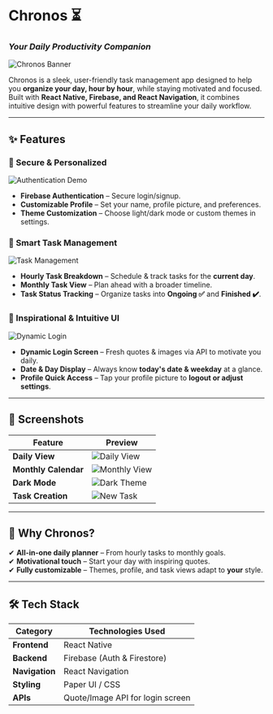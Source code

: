 # Chronos ⏳  
### *Your Daily Productivity Companion*  

![Chronos Banner](https://github.com/yourusername/your-repo/raw/main/assets/images/showcase-photos/banner.png)  

Chronos is a sleek, user-friendly task management app designed to help you **organize your day, hour by hour**, while staying motivated and focused. Built with **React Native, Firebase, and React Navigation**, it combines intuitive design with powerful features to streamline your daily workflow.  

---

## ✨ Features  

### 🔐 Secure & Personalized  
![Authentication Demo](https://github.com/yourusername/your-repo/raw/main/assets/images/showcase-photos/auth-flow.gif)  
- **Firebase Authentication** – Secure login/signup.  
- **Customizable Profile** – Set your name, profile picture, and preferences.  
- **Theme Customization** – Choose light/dark mode or custom themes in settings.  

### 📅 Smart Task Management  
![Task Management](https://github.com/yourusername/your-repo/raw/main/assets/images/showcase-photos/task-management.png)  
- **Hourly Task Breakdown** – Schedule & track tasks for the **current day**.  
- **Monthly Task View** – Plan ahead with a broader timeline.  
- **Task Status Tracking** – Organize tasks into **Ongoing ✅** and **Finished ✔️**.  

### 🎨 Inspirational & Intuitive UI  
![Dynamic Login](https://github.com/yourusername/your-repo/raw/main/assets/images/showcase-photos/dynamic-login.png)  
- **Dynamic Login Screen** – Fresh quotes & images via API to motivate you daily.  
- **Date & Day Display** – Always know **today's date & weekday** at a glance.  
- **Profile Quick Access** – Tap your profile picture to **logout or adjust settings**.  

---

## 📸 Screenshots  

| Feature | Preview |
|---------|---------|
| **Daily View** | ![Daily View](https://github.com/mlgknight/Chronos-Task-Manager/master/assets/images/showcase-photos/daily-view.png) |
| **Monthly Calendar** | ![Monthly View](https://github.com/yourusername/your-repo/raw/main/assets/images/showcase-photos/monthly-view.png) |
| **Dark Mode** | ![Dark Theme](https://github.com/yourusername/your-repo/raw/main/assets/images/showcase-photos/dark-mode.png) |
| **Task Creation** | ![New Task](https://github.com/yourusername/your-repo/raw/main/assets/images/showcase-photos/new-task.png) |

---

## 🚀 Why Chronos?  
✔ **All-in-one daily planner** – From hourly tasks to monthly goals.  
✔ **Motivational touch** – Start your day with inspiring quotes.  
✔ **Fully customizable** – Themes, profile, and task views adapt to **your** style.  

---

## 🛠️ Tech Stack  
| Category       | Technologies Used |  
|----------------|------------------|  
| **Frontend**   | React Native     |  
| **Backend**    | Firebase (Auth & Firestore) |  
| **Navigation** | React Navigation |  
| **Styling**    | Paper UI / CSS |  
| **APIs**       | Quote/Image API for login screen |  
